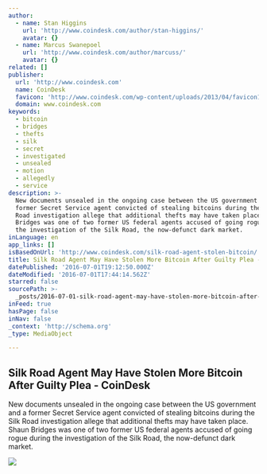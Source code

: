 ```yaml
---
author:
  - name: Stan Higgins
    url: 'http://www.coindesk.com/author/stan-higgins/'
    avatar: {}
  - name: Marcus Swanepoel
    url: 'http://www.coindesk.com/author/marcuss/'
    avatar: {}
related: []
publisher:
  url: 'http://www.coindesk.com'
  name: CoinDesk
  favicon: 'http://www.coindesk.com/wp-content/uploads/2013/04/favicon1.ico?b6542b'
  domain: www.coindesk.com
keywords:
  - bitcoin
  - bridges
  - thefts
  - silk
  - secret
  - investigated
  - unsealed
  - motion
  - allegedly
  - service
description: >-
  New documents unsealed in the ongoing case between the US government and a
  former Secret Service agent convicted of stealing bitcoins during the Silk
  Road investigation allege that additional thefts may have taken place. Shaun
  Bridges was one of two former US federal agents accused of going rogue during
  the investigation of the Silk Road, the now-defunct dark market.
inLanguage: en
app_links: []
isBasedOnUrl: 'http://www.coindesk.com/silk-road-agent-stolen-bitcoin/'
title: Silk Road Agent May Have Stolen More Bitcoin After Guilty Plea - CoinDesk
datePublished: '2016-07-01T19:12:50.000Z'
dateModified: '2016-07-01T17:44:14.562Z'
starred: false
sourcePath: >-
  _posts/2016-07-01-silk-road-agent-may-have-stolen-more-bitcoin-after-guilty-pl.md
inFeed: true
hasPage: false
inNav: false
_context: 'http://schema.org'
_type: MediaObject

---
```

<article style=""><h1>Silk Road Agent May Have Stolen More Bitcoin After Guilty Plea - CoinDesk</h1><p>New documents unsealed in the ongoing case between the US government and a former Secret Service agent convicted of stealing bitcoins during the Silk Road investigation allege that additional thefts may have taken place. Shaun Bridges was one of two former US federal agents accused of going rogue during the investigation of the Silk Road, the now-defunct dark market.</p><img src="http://media.coindesk.com/2016/02/shutterstock_376180096.jpg" /></article>